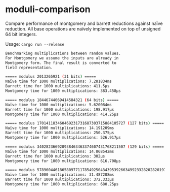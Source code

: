 # moduli-comparison

Compare performance of montgomery and barrett reductions against naïve reduction. All base operations are naïvely implemented on top of unsigned 64 bit integers.

Usage: `cargo run --release`

```sh
Benchmarking multiplications between random values.
For Montgomery we assume the inputs are already in
Montgomery form. The final result is converted to
field representation.

===== modulus 2013265921 (31 bits) =====
Naïve time for 1000 multiplications: 7.281834ms
Barrett time for 1000 multiplications: 411.5µs
Montgomery time for 1000 multiplications: 383.458µs

===== modulus 18446744069414584321 (64 bits) =====
Naïve time for 1000 multiplications: 5.620084ms
Barrett time for 1000 multiplications: 198.917µs
Montgomery time for 1000 multiplications: 414.25µs

===== modulus 170141183460469231731687303715884105727 (127 bits) =====
Naïve time for 1000 multiplications: 14.191209ms
Barrett time for 1000 multiplications: 250.375µs
Montgomery time for 1000 multiplications: 526.917µs

===== modulus 340282366920938463463374607431768211507 (129 bits) =====
Naïve time for 1000 multiplications: 14.868542ms
Barrett time for 1000 multiplications: 302µs
Montgomery time for 1000 multiplications: 616.708µs

===== modulus 57896044618658097711785492504343953926634992332820282019728792003956564819949 (255 bits) =====
Naïve time for 1000 multiplications: 31.487208ms
Barrett time for 1000 multiplications: 372.333µs
Montgomery time for 1000 multiplications: 680.25µs
```
